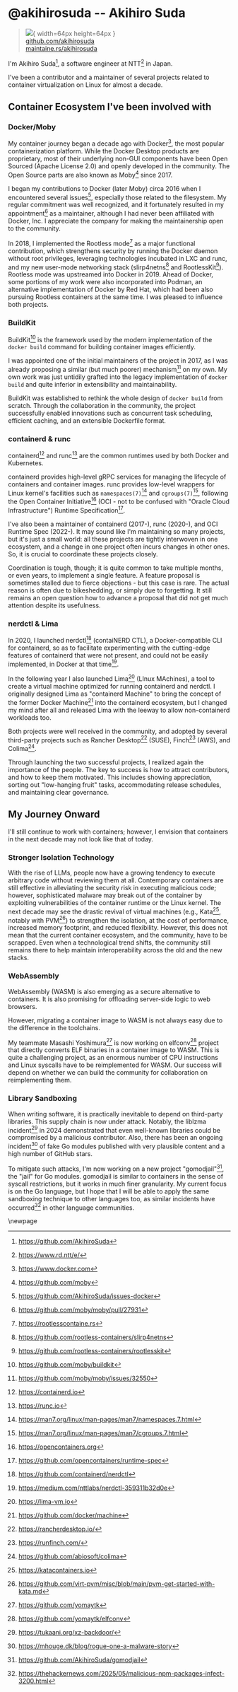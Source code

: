 # @akihirosuda -- Akihiro Suda

> ![](https://github.com/akihirosuda.png){ width=64px height=64px }  
> [github.com/akihirosuda](https://github.com/akihirosuda)  
> [maintaine.rs/akihirosuda](https://maintaine.rs/akihirosuda)

I'm Akihiro Suda[^214], a software engineer at NTT[^213] in Japan.

I've been a contributor and a maintainer of several projects related to container virtualization on Linux for almost a decade.

## Container Ecosystem I've been involved with

### Docker/Moby

My container journey began a decade ago with Docker[^212], the most popular containerization platform.
While the Docker Desktop products are proprietary, most of their underlying non-GUI components have been Open Sourced (Apache License 2.0) and openly developed in the community.
The Open Source parts are also known as Moby[^211] since 2017.

I began my contributions to Docker (later Moby) circa 2016 when I encountered several issues[^210], especially those related to the filesystem.
My regular commitment was well recognized, and it fortunately resulted in my appointment[^209] as a maintainer, although I had never been affiliated with Docker, Inc.
I appreciate the company for making the maintainership open to the community.

In 2018, I implemented the Rootless mode[^208] as a major functional contribution, which strengthens security by running the Docker daemon without root privileges, leveraging technologies incubated in LXC and runc, and my new user-mode networking stack (slirp4netns[^207] and RootlessKit[^206]).
Rootless mode was upstreamed into Docker in 2019.
Ahead of Docker, some portions of my work were also incorporated into Podman, an alternative implementation of Docker by Red Hat, which had been also pursuing Rootless containers at the same time.
I was pleased to influence both projects.

### BuildKit

BuildKit[^205] is the framework used by the modern implementation of the `docker build` command for building container images efficiently.

I was appointed one of the initial maintainers of the project in 2017, as I was already proposing a similar (but much poorer) mechanism[^204] on my own.
My own work was just untidily grafted into the legacy implementation of `docker build` and quite inferior in extensibility and maintainability.

BuildKit was established to rethink the whole design of `docker build` from scratch.
Through the collaboration in the community, the project successfully enabled innovations such as concurrent task scheduling, efficient caching, and an extensible Dockerfile format.

### containerd & runc

containerd[^203] and runc[^202] are the common runtimes used by both Docker and Kubernetes.

containerd provides high-level gRPC services for managing the lifecycle of containers and container images.
runc provides low-level wrappers for Linux kernel's facilities such as `namespaces(7)`[^201] and `cgroups(7)`[^200], following the Open Container Initiative[^199] (OCI - not to be confused with "Oracle Cloud Infrastructure") Runtime Specification[^198].

I've also been a maintainer of containerd (2017-), runc (2020-), and OCI Runtime Spec (2022-).
It may sound like I'm maintaining so many projects, but it's just a small world: all these projects are tightly interwoven in one ecosystem, and a change in one project often incurs changes in other ones.
So, it is crucial to coordinate these projects closely.

Coordination is tough, though; it is quite common to take multiple months, or even years, to implement a single feature.
A feature proposal is sometimes stalled due to fierce objections - but this case is rare.
The actual reason is often due to bikeshedding, or simply due to forgetting.
It still remains an open question how to advance a proposal that did not get much attention despite its usefulness.

### nerdctl & Lima

In 2020, I launched nerdctl[^197] (contaiNERD CTL), a Docker-compatible CLI for containerd, so as to facilitate experimenting with the cutting-edge features of containerd that were not present, and could not be easily implemented, in Docker at that time[^196].

In the following year I also launched Lima[^195] (LInux MAchines), a tool to create a virtual machine optimized for running containerd and nerdctl.
I originally designed Lima as "containerd Machine" to bring the concept of the former Docker Machine[^194] into the containerd ecosystem, but I changed my mind after all and released Lima with the leeway to allow non-containerd workloads too.

Both projects were well received in the community, and adopted by several third-party projects such as Rancher Desktop[^193] (SUSE), Finch[^192] (AWS), and Colima[^191].

Through launching the two successful projects, I realized again the importance of the people.
The key to success is how to attract contributors, and how to keep them motivated.
This includes showing appreciation, sorting out "low-hanging fruit" tasks, accommodating release schedules, and maintaining clear governance.

## My Journey Onward

I'll still continue to work with containers; however, I envision that containers in the next decade may not look like that of today.

### Stronger Isolation Technology

With the rise of LLMs, people now have a growing tendency to execute arbitrary code without reviewing them at all.
Contemporary containers are still effective in alleviating the security risk in executing malicious code; however, sophisticated malware may break out of the container by exploiting vulnerabilities of the container runtime or the Linux kernel.
The next decade may see the drastic revival of virtual machines (e.g., Kata[^190], notably with PVM[^189]) to strengthen the isolation, at the cost of performance, increased memory footprint, and reduced flexibility.
However, this does not mean that the current container ecosystem, and the community, have to be scrapped.
Even when a technological trend shifts, the community still remains there to help maintain interoperability across the old and the new stacks.

### WebAssembly

WebAssembly (WASM) is also emerging as a secure alternative to containers. It is also promising for offloading server-side logic to web browsers.

However, migrating a container image to WASM is not always easy due to the difference in the toolchains.

My teammate Masashi Yoshimura[^188] is now working on elfconv[^187] project that directly converts ELF binaries in a container image to WASM.
This is quite a challenging project, as an enormous number of CPU instructions and Linux syscalls have to be reimplemented for WASM.
Our success will depend on whether we can build the community for collaboration on reimplementing them.

### Library Sandboxing

When writing software, it is practically inevitable to depend on third-party libraries.
This supply chain is now under attack.
Notably, the liblzma incident[^186] in 2024 demonstrated that even well-known libraries could be compromised by a malicious contributor.
Also, there has been an ongoing incident[^185] of fake Go modules published with very plausible content and a high number of GitHub stars.

To mitigate such attacks, I'm now working on a new project "gomodjail"[^184], the "jail" for Go modules.
gomodjail is similar to containers in the sense of syscall restrictions, but it works in much finer granularity.
My current focus is on the Go language, but I hope that I will be able to apply the same sandboxing technique to other languages too, as similar incidents have occurred[^183] in other language communities.

\newpage


[^183]: https://thehackernews.com/2025/05/malicious-npm-packages-infect-3200.html
[^184]: https://github.com/AkihiroSuda/gomodjail
[^185]: https://mhouge.dk/blog/rogue-one-a-malware-story
[^186]: https://tukaani.org/xz-backdoor/
[^187]: https://github.com/yomaytk/elfconv
[^188]: https://github.com/yomaytk
[^189]: https://github.com/virt-pvm/misc/blob/main/pvm-get-started-with-kata.md
[^190]: https://katacontainers.io
[^191]: https://github.com/abiosoft/colima
[^192]: https://runfinch.com/
[^193]: https://rancherdesktop.io/
[^194]: https://github.com/docker/machine
[^195]: https://lima-vm.io
[^196]: https://medium.com/nttlabs/nerdctl-359311b32d0e
[^197]: https://github.com/containerd/nerdctl
[^198]: https://github.com/opencontainers/runtime-spec
[^199]: https://opencontainers.org
[^200]: https://man7.org/linux/man-pages/man7/cgroups.7.html
[^201]: https://man7.org/linux/man-pages/man7/namespaces.7.html
[^202]: https://runc.io
[^203]: https://containerd.io
[^204]: https://github.com/moby/moby/issues/32550
[^205]: https://github.com/moby/buildkit
[^206]: https://github.com/rootless-containers/rootlesskit
[^207]: https://github.com/rootless-containers/slirp4netns
[^208]: https://rootlesscontaine.rs
[^209]: https://github.com/moby/moby/pull/27931
[^210]: https://github.com/AkihiroSuda/issues-docker
[^211]: https://github.com/moby
[^212]: https://www.docker.com
[^213]: https://www.rd.ntt/e/
[^214]: https://github.com/AkihiroSuda

